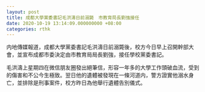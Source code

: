 ```yaml
---
layout: post
title: 成都大學黨委書記毛洪濤日前溺斃　市教育局長劉強接任
date: 2020-10-19 13:14:09.000000000 +08:00
categories: rthk
---
```


内地傳媒報道，成都大學黨委書記毛洪濤日前溺斃後，校方今日早上召開幹部大會，並宣布成都市委決定由市教育局局長劉強，接任學校黨委書記。

毛洪濤上星期四在微信朋友圈發出絕筆信，形容一年多的大學工作頭破血流，受到的傷害和不公今生極致。翌日他的遺體被發現在一條河道内，警方證實他溺水身亡，並排除是刑事案件，校方昨日為他舉行遺體告別儀式。
